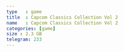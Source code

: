 ```yaml
---
type   : game
title  : Capcom Classics Collection Vol 2
name   : Capcom Classics Collection Vol 2
categories: [game]
size : 2.3 GB
telegram: 233
---
```



